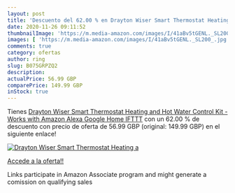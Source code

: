 ```yaml
---
layout: post
title: 'Descuento del 62.00 % en Drayton Wiser Smart Thermostat Heating a'
date: 2020-11-26 09:11:52
thumbnailImage: 'https://m.media-amazon.com/images/I/41aBv5tGENL._SL200_.jpg'
images: [ 'https://m.media-amazon.com/images/I/41aBv5tGENL._SL200_.jpg' ]
comments: true
category: ofertas
author: ring
slug: B075GRPZQ2
description:
actualPrice: 56.99 GBP
comparePrice: 149.99 GBP
inStock: true
---
```


Tienes [Drayton Wiser Smart Thermostat Heating and Hot Water Control Kit - Works with Amazon Alexa  Google Home  IFTTT](https://www.amazon.co.uk/dp/B075GRPZQ2/?tag=tolees0a-21) con un 62.00 % de descuento con precio de oferta de 56.99 GBP (original: 149.99 GBP) en el siguiente enlace!

[![Drayton Wiser Smart Thermostat Heating a](https://m.media-amazon.com/images/I/41aBv5tGENL._SL200_.jpg)](https://www.amazon.co.uk/dp/B075GRPZQ2/?tag=tolees0a-21)

[Accede a la oferta!!](https://www.amazon.co.uk/dp/B075GRPZQ2/?tag=tolees0a-21)

Links participate in Amazon Associate program and might generate a comission on qualifying sales


